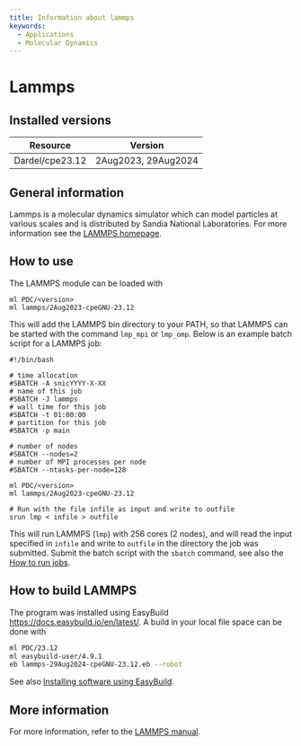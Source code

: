 ```yaml
---
title: Information about lammps
keywords:
  - Applications
  - Molecular Dynamics
---
```

# Lammps

## Installed versions

| Resource | Version |
|---|---|
| Dardel/cpe23.12 | 2Aug2023, 29Aug2024 |

## General information

Lammps is a molecular dynamics simulator which can model particles at various scales and is distributed by Sandia National Laboratories.
For more information see the [LAMMPS homepage](https://www.lammps.org).

## How to use

The LAMMPS module can be loaded with
```
ml PDC/<version>
ml lammps/2Aug2023-cpeGNU-23.12
```

This will add the LAMMPS bin directory to your PATH, so that LAMMPS can be started with the command `lmp_mpi` or `lmp_omp`.
Below is an example batch script for a LAMMPS job:

```
#!/bin/bash

# time allocation
#SBATCH -A snicYYYY-X-XX
# name of this job
#SBATCH -J lammps
# wall time for this job
#SBATCH -t 01:00:00
# partition for this job
#SBATCH -p main

# number of nodes
#SBATCH --nodes=2
# number of MPI processes per node
#SBATCH --ntasks-per-node=128

ml PDC/<version>
ml lammps/2Aug2023-cpeGNU-23.12

# Run with the file infile as input and write to outfile
srun lmp < infile > outfile
```

This will run LAMMPS (`lmp`) with 256 cores (2 nodes), and will read the input specified in `infile` and write to `outfile` in the directory the job was submitted. Submit the batch script with the `sbatch` command, see also the [How to run jobs](https://www.pdc.kth.se/support/documents/run_jobs/job_scheduling.html).

## How to build LAMMPS

The program was installed using EasyBuild https://docs.easybuild.io/en/latest/.
A build in your local file space can be done with

```bash
ml PDC/23.12
ml easybuild-user/4.9.1
eb lammps-29Aug2024-cpeGNU-23.12.eb --robot
```

See also [Installing software using EasyBuild](https://support.pdc.kth.se/doc/support-docs/software_development/easybuild/).

## More information
For more information, refer to the [LAMMPS manual](https://docs.lammps.org/Manual.html).

